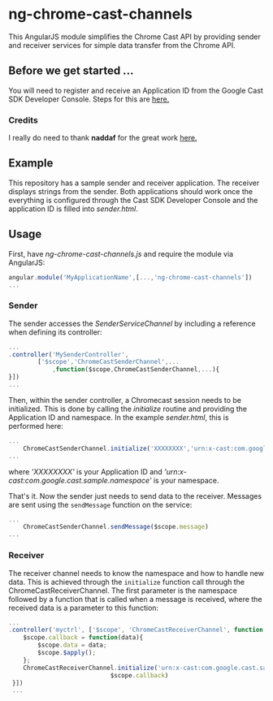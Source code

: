 # ng-chrome-cast-channels

This AngularJS module simplifies the Chrome Cast API by providing sender and receiver services for simple data transfer
from the Chrome API.

## Before we get started ...

You will need to register and receive an Application ID from the Google Cast SDK Developer Console.
Steps for this are [here.](https://developers.google.com/cast/docs/registration#RegisterApp)

### Credits

I really do need to thank **naddaf** for the great work [here.](https://github.com/googlecast/CastHelloText-chrome)

## Example

This repository has a sample sender and receiver application. The receiver displays strings from the sender. Both applications
 should work once the everything is configured through the Cast SDK Developer Console and the application ID is filled into 
*sender.html*.

## Usage

First, have *ng-chrome-cast-channels.js* and require the module via AngularJS:

```javascript
angular.module('MyApplicationName',[...,'ng-chrome-cast-channels'])
...
```

### Sender

The sender accesses the *SenderServiceChannel* by including a reference when defining its controller:
```javascript
...
.controller('MySenderController',
        ['$scope','ChromeCastSenderChannel',... 
            ,function($scope,ChromeCastSenderChannel,...){
}])
...
```

Then, within the sender controller, a Chromecast session needs to be initialized. This is done by calling the *initialize*
routine and providing the Application ID and namespace. In the example *sender.html*, this is performed here:
```javascript
...
    ChromeCastSenderChannel.initialize('XXXXXXXX','urn:x-cast:com.google.cast.sample.namespace')
...
```
where *'XXXXXXXX'* is your Application ID and *'urn:x-cast:com.google.cast.sample.namespace'* is your namespace.

That's it. Now the sender just needs to send data to the receiver. Messages are sent using the `sendMessage` function on
the service:
```javascript
...    
    ChromeCastSenderChannel.sendMessage($scope.message)
...
```

### Receiver

The receiver channel needs to know the namespace and how to handle new data. This is achieved through the `initialize` function call 
through the ChromeCastReceiverChannel. The first parameter is the namespace followed by a function that is called
when a message is received, where the received data is a parameter to this function:
```javascript
... 
.controller('myctrl', ['$scope', 'ChromeCastReceiverChannel', function ($scope, ChromeCastReceiverChannel) {
    $scope.callback = function(data){
        $scope.data = data;
        $scope.$apply();
    };
    ChromeCastReceiverChannel.initialize('urn:x-cast:com.google.cast.sample.namespace',
                            $scope.callback)
 }])
 ...
```



